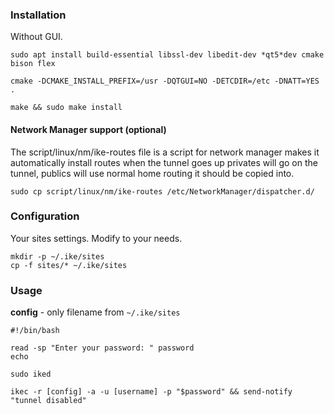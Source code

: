 
### Installation 

Without GUI.

```
sudo apt install build-essential libssl-dev libedit-dev *qt5*dev cmake bison flex

cmake -DCMAKE_INSTALL_PREFIX=/usr -DQTGUI=NO -DETCDIR=/etc -DNATT=YES .

make && sudo make install
```

#### Network Manager support (optional)

The script/linux/nm/ike-routes file is a script for network manager makes it automatically install routes when the tunnel goes up privates will go on the tunnel, publics will use normal home routing it should be copied into.

```
sudo cp script/linux/nm/ike-routes /etc/NetworkManager/dispatcher.d/
```


### Configuration 

Your sites settings. Modify to your needs.

```
mkdir -p ~/.ike/sites
cp -f sites/* ~/.ike/sites
```

### Usage 

__config__ - only filename from `~/.ike/sites`

```
#!/bin/bash

read -sp "Enter your password: " password
echo

sudo iked

ikec -r [config] -a -u [username] -p "$password" && send-notify "tunnel disabled"
```

